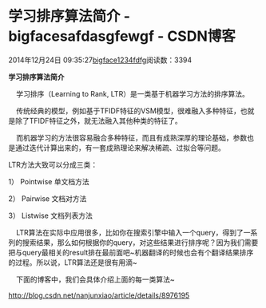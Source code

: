 # 学习排序算法简介 - bigfacesafdasgfewgf - CSDN博客





2014年12月24日 09:35:27[bigface1234fdfg](https://me.csdn.net/puqutogether)阅读数：3394








**学习排序算法简介**



    学习排序（Learning to Rank, LTR）是一类基于机器学习方法的排序算法。




    传统经典的模型，例如基于TFIDF特征的VSM模型，很难融入多种特征，也就是除了TFIDF特征之外，就无法融入其他种类的特征了。




    而机器学习的方法很容易融合多种特征，而且有成熟深厚的理论基础，参数也是通过迭代计算出来的，有一套成熟理论来解决稀疏、过拟合等问题。



> 
LTR方法大致可以分成三类：

1） Pointwise 单文档方法

2） Pairwise 文档对方法

3） Listwise 文档列表方法




    LTR算法在实际中应用很多，比如你在搜索引擎中输入一个query，得到了一系列的搜索结果，那么如何根据你的query，对这些结果进行排序呢？因为我们需要把与query最相关的result排在最前面吧~机器翻译的时候也会有个翻译结果排序的过程。所以说，LTR算法还是很有用滴~

    下面的博客中，我们会具体介绍上面的每一类算法~




http://blog.csdn.net/nanjunxiao/article/details/8976195





